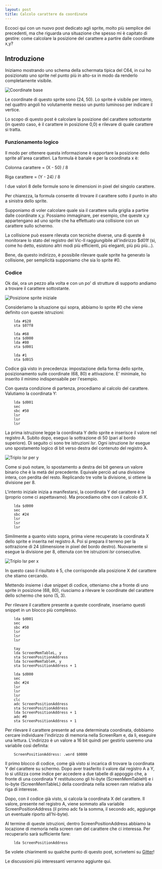 ```yaml
---
layout: post
title: Calcolo carattere da coordinate
---
```


Eccoci qui con un nuovo post dedicato agli sprite, molto più semplice dei
precedenti, ma che riguarda una situazione che spesso mi è capitato di gestire:
come calcolare la posizione del carattere a partire dalle coordinate x,y?


## Introduzione
Iniziamo mostrando uno schema della schermata tipica del C64, in cui ho
posizionato uno sprite nel punto più in alto-sx in modo da renderlo
completamente visibile.

![Coordinate base](/resources/coordinate-schermo-c64.png)

Le coordinate di questo sprite sono (24, 50). Lo sprite è visibile per intero,
nel quattro angoli ho volutamente messo un punto luminoso per indicare il
vertice.

Lo scopo di questo post è calcolare la posizione del carattere sottostante
(in questo caso, è il carattere in posizione 0,0) e rilevare di quale 
carattere si tratta.

### Funzionamento logico
Il modo per ottenere questa informazione è rapportare la posizione dello sprite
all'area caratteri.
La formula è banale e per la coordinata x è:

Colonna carattere = (X - 50) / 8

Riga carattere = (Y - 24) / 8

I due valori 8 delle formule sono le dimensioni in pixel del singolo carattere.

Per chiarezza, la formula consente di trovare il carattere sotto il punto in 
alto a sinistra dello sprite.

Supponiamo di voler calcolare quale sia il carattere sulla griglia a partire
dalle coordinate x,y. Possiamo immaginare, per esempio, che queste x,y 
appartengano ad uno sprite che ha effettuato una collisione con un carattere
sullo schermo.

La collisione può essere rilevata con tecniche diverse, una di queste è 
monitorare lo stato del registro del Vic-II raggiungibile all'indirizzo $d01f
(si, come ho detto, esistono altri modi più efficienti, più eleganti, più più 
più...).

Bene, da questo indirizzo, è possibile rilevare quale sprite ha generato la
collisione, per semplicità supponiamo che sia lo sprite #0.

### Codice
Ok dai, ora un pezzo alla volta e con un po' di strutture di supporto andiamo
a trovare il carattere sottostante.

![Posizione sprite iniziale](/resources/coordinate-schermo-c64-1.png)

Consideriamo la situazione qui sopra, abbiamo lo sprite #0 che viene definito 
con queste istruzioni:

```
    lda #$28
    sta $07f8

    lda #68
    sta $d000
    lda #80
    sta $d001

    lda #1
    sta $d015
```

Codice già visto in precedenza: impostazione della forma dello sprite, 
posizionamento sulle coordinate (68, 80) e attivazione. E' minimale, ho
inserito il minimo indispensabile per l'esempio.

Con questa condizione di partenza, procediamo al calcolo del carattere. 
Valutiamo la coordinata Y:

```
    lda $d001
    sec
    sbc #50
    lsr
    lsr
    lsr
```
La prima istruzione legge la coordinata Y dello sprite e inserisce il valore
nel registro A. Subito dopo, eseguo la sottrazione di 50 (pari al bordo
superiore). Di seguito ci sono tre istruzioni *lsr*. Ogni istruzione *lsr* 
esegue uno spostamento logico di bit verso destra del contenuto del registro A.

![Triplo lsr per y](/resources/triplo-lsr-y.png)

Come si può notare, lo spostamento a destra dei bit genera un valore binario
che è la metà del precedente. Equivale perciò ad una divisione intera, con
perdita del resto. Replicando tre volte la divisione, si ottiene la divisione 
per 8.

L'intento iniziale inizia a manifestarsi, la coordinata Y del carattere è 3
(proprio come ci aspettavamo). Ma procediamo oltre con il calcolo di X.

```
    lda $d000
    sec
    sbc #24
    lsr
    lsr
    lsr
```

Similmente a quanto visto sopra, prima viene recuperato la coordinata X dello
sprite e inserita nel registro A. Poi si prepara il terreno per la sottrazione
di 24 (dimensione in pixel del bordo destro). Nuovamente si esegue la divisione
per 8, ottenuta con tre istruzioni *lsr* consecutive.

![Triplo lsr per x](/resources/triplo-lsr-x.png)

In questo caso il risultato è 5, che corrisponde alla posizione X del
carattere che stiamo cercando.

Mettendo insieme i due snippet di codice, otteniamo che a fronte di uno sprite
in posizione (68, 80), riusciamo a rilevare le coordinate del carattere dello
schermo che sono (5, 3).

Per rilevare il carattere presente a queste coordinate, inseriamo questi
snippet in un blocco più complesso.

```
    lda $d001
    sec
    sbc #50
    lsr
    lsr
    lsr

    tay
    lda ScreenMemTableL, y
    sta ScreenPositionAddress
    lda ScreenMemTableH, y
    sta ScreenPositionAddress + 1

    lda $d000
    sec
    sbc #24
    lsr
    lsr
    lsr
    clc
    adc ScreenPositionAddress
    sta ScreenPositionAddress
    lda ScreenPositionAddress + 1
    adc #0
    sta ScreenPositionAddress + 1
```

Per rilevare il carattere presente ad una determinata coordinata, dobbiamo
cercare individuare l'indirizzo di memoria nella ScreenRam e, da lì, eseguire
una lettura. L'indirizzo è un valore a 16 bit quindi per gestirlo useremo una 
variabile così definita:

```
    ScreenPositionAddress: .word $0000
```

Il primo blocco di codice, come già visto si incarica di trovare la coordinata
Y del carattere su schermo. Dopo aver trasferito il valore dal registro A a Y,
lo si utilizza come indice per accedere a due tabelle di appoggio che, a fronte
di una coordinata Y restituiscono gli hi-byte (ScreenMemTableH) e i lo-byte
(ScreenMemTableL) della coordinata nella screen ram relativa alla riga di
interesse.

Dopo, con il codice già visto, si calcola la coordinata X del carattere. Il
valore, presente nel registro A, viene sommato alla variabile
ScreenPositionAddress (il primo adc fa la somma, il secondo adc, aggiunge un
eventuale riporto all'hi-byte).

Al termine di queste istruzioni, dentro ScreenPositionAddress abbiamo la
locazione di memoria nella screen ram del carattere che ci interessa. Per
recuperarlo sarà sufficiente fare:

```
    lda ScreenPositionAddress
```

Se volete chiarimenti su qualche punto di questo post, scrivetemi su
[Gitter](https://gitter.im/intoinside/sprite-multiplexing)!

Le discussioni più interessanti verranno aggiunte qui.

